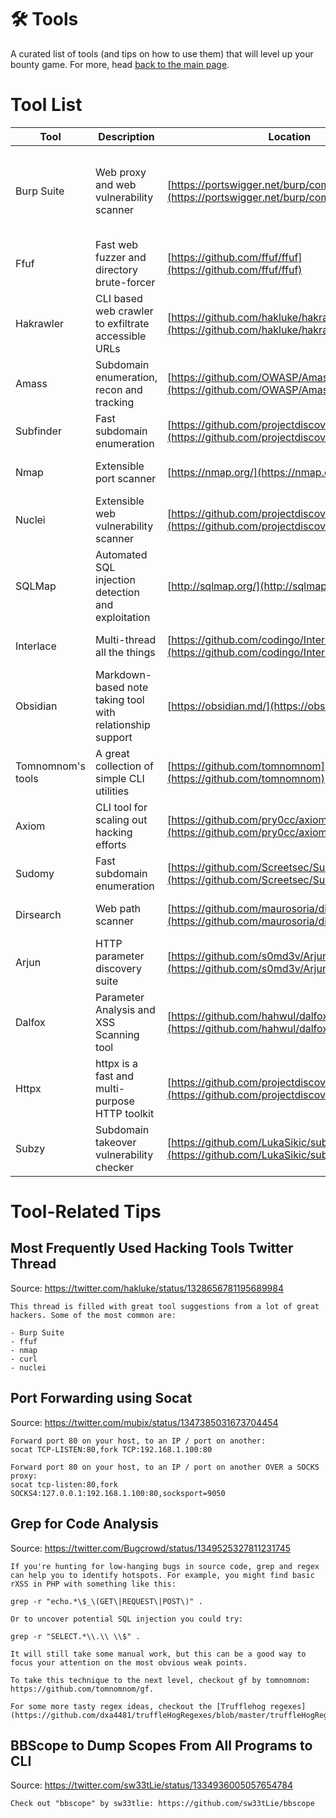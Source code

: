 # 🛠 Tools

A curated list of tools (and tips on how to use them) that will level up your bounty game. For more, head [back to the main page](./README.md).

# Tool List

| Tool              | Description                                               | Location                                                                                         | Cost                                                       |
| ----------------- | --------------------------------------------------------- | ------------------------------------------------------------------------------------------------ | ---------------------------------------------------------- |
| Burp Suite        | Web proxy and web vulnerability scanner                   | [https://portswigger.net/burp/communitydownload](https://portswigger.net/burp/communitydownload) | Free community edition, paid pro edition has more features |
| Ffuf              | Fast web fuzzer and directory brute-forcer                | [https://github.com/ffuf/ffuf](https://github.com/ffuf/ffuf)                                     | Free and Open Source                                       |
| Hakrawler         | CLI based web crawler to exfiltrate accessible URLs       | [https://github.com/hakluke/hakrawler](https://github.com/hakluke/hakrawler)                     | Free and Open Source                                       |
| Amass             | Subdomain enumeration, recon and tracking                 | [https://github.com/OWASP/Amass](https://github.com/OWASP/Amass)                                 | Free and Open Source                                       |
| Subfinder         | Fast subdomain enumeration                                | [https://github.com/projectdiscovery/subfinder](https://github.com/projectdiscovery/subfinder)   | Free and Open Source                                       |
| Nmap              | Extensible port scanner                                   | [https://nmap.org/](https://nmap.org/)                                                           | Free and Open Source                                       |
| Nuclei            | Extensible web vulnerability scanner                      | [https://github.com/projectdiscovery/nuclei](https://github.com/projectdiscovery/nuclei)         | Free and Open Source                                       |
| SQLMap            | Automated SQL injection detection and exploitation        | [http://sqlmap.org/](http://sqlmap.org/)                                                         | Free and Open Source                                       |
| Interlace         | Multi-thread all the things                               | [https://github.com/codingo/Interlace](https://github.com/codingo/Interlace)                     | Free and Open Source                                       |
| Obsidian          | Markdown-based note taking tool with relationship support | [https://obsidian.md/](https://obsidian.md/)                                                     | Free and Open Source                                       |
| Tomnomnom's tools | A great collection of simple CLI utilities                | [https://github.com/tomnomnom](https://github.com/tomnomnom)                                     | Free and Open Source                                       |
| Axiom             | CLI tool for scaling out hacking efforts                  | [https://github.com/pry0cc/axiom](https://github.com/pry0cc/axiom)                                | Free and Open Source                                      |
| Sudomy         | Fast subdomain enumeration                                   | [https://github.com/Screetsec/Sudomy](https://github.com/Screetsec/Sudomy)                        | Free and Open Source                                      |
| Dirsearch         | Web path scanner                                          | [https://github.com/maurosoria/dirsearch](https://github.com/maurosoria/dirsearch)                | Free and Open Source                                      |
| Arjun             | HTTP parameter discovery suite                            | [https://github.com/s0md3v/Arjun](https://github.com/s0md3v/Arjun)                                | Free and Open Source                                      |
| Dalfox            | Parameter Analysis and XSS Scanning tool                  | [https://github.com/hahwul/dalfox](https://github.com/hahwul/dalfox)                              | Free and Open Source                                      |
| Httpx             | httpx is a fast and multi-purpose HTTP toolkit            | [https://github.com/projectdiscovery/httpx](https://github.com/projectdiscovery/httpx)            | Free and Open Source                                      |
| Subzy             | Subdomain takeover vulnerability checker                  | [https://github.com/LukaSikic/subzy](https://github.com/LukaSikic/subzy)                          | Free and Open Source                                      |

# Tool-Related Tips

## Most Frequently Used Hacking Tools Twitter Thread

Source: https://twitter.com/hakluke/status/1328656781195689984

```
This thread is filled with great tool suggestions from a lot of great hackers. Some of the most common are:

- Burp Suite
- ffuf
- nmap
- curl
- nuclei
```

## Port Forwarding using Socat

Source: https://twitter.com/mubix/status/1347385031673704454

```
Forward port 80 on your host, to an IP / port on another:
socat TCP-LISTEN:80,fork TCP:192.168.1.100:80

Forward port 80 on your host, to an IP / port on another OVER a SOCKS proxy:
socat tcp-listen:80,fork SOCKS4:127.0.0.1:192.168.1.100:80,socksport=9050
```

## Grep for Code Analysis

Source: https://twitter.com/Bugcrowd/status/1349525327811231745

```
If you're hunting for low-hanging bugs in source code, grep and regex can help you to identify hotspots. For example, you might find basic rXSS in PHP with something like this:

grep -r "echo.*\$_\(GET\|REQUEST\|POST\)" .

Or to uncover potential SQL injection you could try:

grep -r "SELECT.*\\.\\ \\$" .

It will still take some manual work, but this can be a good way to focus your attention on the most obvious weak points.

To take this technique to the next level, checkout gf by tomnomnom: https://github.com/tomnomnom/gf.

For some more tasty regex ideas, checkout the [Trufflehog regexes](https://github.com/dxa4481/truffleHogRegexes/blob/master/truffleHogRegexes/regexes.json).
```

## BBScope to Dump Scopes From All Programs to CLI

Source: https://twitter.com/sw33tLie/status/1334936005057654784

```
Check out "bbscope" by sw33tlie: https://github.com/sw33tLie/bbscope
```
